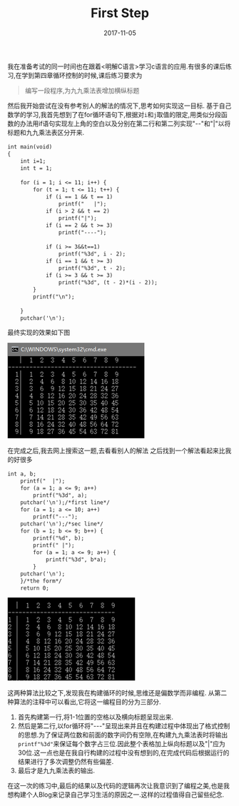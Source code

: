 ﻿---
layout: post
title: First Step
date: 2017-11-05
categories: blog
tags: [C语言,总结]
description: Hello,World是每个程序员向世界的第一声呐喊
---
我在准备考试的同一时间也在跟着<明解C语言>学习c语言的应用.有很多的课后练习,在学到第四章循环控制的时候,课后练习要求为
>编写一段程序,为九九乘法表增加横纵标题

然后我开始尝试在没有参考别人的解法的情况下,思考如何实现这一目标.
基于自己数学的学习,我首先想到了在for循环语句下,根据对`i`和`j`取值的限定,用类似分段函数的办法用if语句实现左上角的空白以及分别在第二行和第二列实现"--"和"|"以将标题和九九乘法表区分开来.
```
int main(void)
{
	int i=1;   
	int t = 1;

	for (i = 1; i <= 11; i++) {
		for (t = 1; t <= 11; t++) {
			if (i == 1 && t == 1)
				printf("   |");
			if (i > 2 && t == 2)
				printf("|");
			if (i == 2 && t >= 3)
				printf("----");

			if (i >= 3&&t==1)
				printf("%3d", i - 2);
			if (i == 1 && t >= 3)
				printf("%3d", t - 2);
			if (i >= 3 && t >= 3)
				printf("%3d", (t - 2)*(i - 2));
		}
		printf("\n");

	}
	putchar('\n');
```

最终实现的效果如下图

![算法1][1]

在完成之后,我去网上搜索这一题,去看看别人的解法
之后找到一个解法看起来比我的好很多
```
int a, b;
	printf("  |");
	for (a = 1; a <= 9; a++) 
		printf("%3d", a);
	putchar('\n');/*first line*/
	for (a = 1; a <= 10; a++)
		printf("---");
	putchar('\n');/*sec line*/
	for (b = 1; b <= 9; b++) {
		printf("%d", b);
		printf(" |");
		for (a = 1; a <= 9; a++) {
			printf("%3d", b*a);
		}
	putchar('\n');
	}/*the form*/
	return 0;
```

![算法2][2]

这两种算法比较之下,发现我在构建循环的时候,思维还是偏数学而非编程.
从第二种算法的注释中可以看出,它将这一编程目的分为三部分.

 1. 首先构建第一行,将1-1位置的空格以及横向标题呈现出来.
 2. 然后是第二行,以for循环将"---"呈现出来并且在构建过程中体现出了格式控制的思想.为了保证两位数和前面的数字间仍有空隙,在构建九九乘法表时将输出`printf"%3d"`来保证每个数字占三位.因此整个表格加上纵向标题以及"|"应为30位.这一点也是在我自行构建的过程中没有想到的,在完成代码后根据运行的结果进行了多次调整仍然有些偏差.
 3. 最后才是九九乘法表的输出.
 
在这一次的练习中,最后的结果以及代码的逻辑再次让我意识到了编程之美,也是我想构建个人Blog来记录自己学习生活的原因之一.这样的过程值得自己留些纪念.


  [1]: https://github.com/AsherQAQ/AsherQAQ.github.io/blob/master/img/post1-1.png
  [2]: https://github.com/AsherQAQ/AsherQAQ.github.io/blob/master/img/post1-2.png